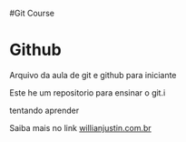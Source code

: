 #Git Course
# Github
Arquivo da aula de git e github para iniciante

Este he um repositorio para ensinar o git.i

tentando aprender

Saiba mais no link [willianjustin.com.br](http://willianjusten.com.br)
